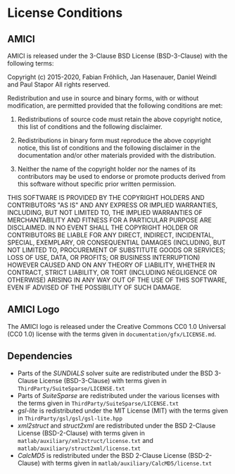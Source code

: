 # License Conditions

## AMICI

AMICI is released under the 3-Clause BSD License (BSD-3-Clause) with the
following terms:

Copyright (c) 2015-2020, Fabian Fröhlich, Jan Hasenauer, Daniel Weindl and Paul Stapor
All rights reserved.

Redistribution and use in source and binary forms, with or without modification, are permitted provided that the following conditions are met:

1. Redistributions of source code must retain the above copyright notice, this list of conditions and the following disclaimer.

2. Redistributions in binary form must reproduce the above copyright notice, this list of conditions and the following disclaimer in the documentation and/or other materials provided with the distribution.

3. Neither the name of the copyright holder nor the names of its contributors may be used to endorse or promote products derived from this software without specific prior written permission.

THIS SOFTWARE IS PROVIDED BY THE COPYRIGHT HOLDERS AND CONTRIBUTORS "AS IS" AND ANY EXPRESS OR IMPLIED WARRANTIES, INCLUDING, BUT NOT LIMITED TO, THE IMPLIED WARRANTIES OF MERCHANTABILITY AND FITNESS FOR A PARTICULAR PURPOSE ARE DISCLAIMED. IN NO EVENT SHALL THE COPYRIGHT HOLDER OR CONTRIBUTORS BE LIABLE FOR ANY DIRECT, INDIRECT, INCIDENTAL, SPECIAL, EXEMPLARY, OR CONSEQUENTIAL DAMAGES (INCLUDING, BUT NOT LIMITED TO, PROCUREMENT OF SUBSTITUTE GOODS OR SERVICES; LOSS OF USE, DATA, OR PROFITS; OR BUSINESS INTERRUPTION) HOWEVER CAUSED AND ON ANY THEORY OF LIABILITY, WHETHER IN CONTRACT, STRICT LIABILITY, OR TORT (INCLUDING NEGLIGENCE OR OTHERWISE) ARISING IN ANY WAY OUT OF THE USE OF THIS SOFTWARE, EVEN IF ADVISED OF THE POSSIBILITY OF SUCH DAMAGE.

## AMICI Logo

The AMICI logo is released under the Creative Commons CC0 1.0 Universal
(CC0 1.0) license with the terms given in `documentation/gfx/LICENSE.md`.

## Dependencies

* Parts of the *SUNDIALS* solver suite are redistributed under the BSD 3-Clause
  License (BSD-3-Clause) with terms given in
  `ThirdParty/SuiteSparse/LICENSE.txt`
* Parts of *SuiteSparse* are redistributed under the various licenses with the
  terms given in `ThirdParty/SuiteSparse/LICENSE.txt`
* *gsl-lite* is redistributed under the MIT License (MIT) with the terms given
  in `ThirdParty/gsl/gsl/gsl-lite.hpp`
* *xml2struct* and *struct2xml* are redistributed under the BSD 2-Clause
  License (BSD-2-Clause) with terms given in
  `matlab/auxiliary/xml2struct/license.txt` and
  `matlab/auxiliary/struct2xml/license.txt`
* *CalcMD5* is redistributed under the BSD 2-Clause License (BSD-2-Clause)
  with terms given in `matlab/auxiliary/CalcMD5/license.txt`
